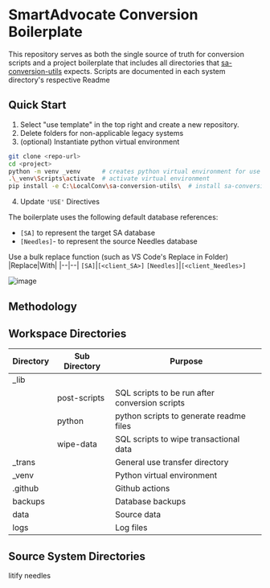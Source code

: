 ﻿# SmartAdvocate Conversion Boilerplate
This repository serves as both the single source of truth for conversion scripts and a project boilerplate that includes all directories that [sa-conversion-utils](https://github.com/dylangetssmart/sa-conversion-utils) expects.
Scripts are documented in each system directory's respective Readme

## Quick Start
1. Select "use template" in the top right and create a new repository.
2. Delete folders for non-applicable legacy systems
3. (optional) Instantiate python virtual environment

```bash
git clone <repo-url>
cd <project>              
python -m venv _venv      # creates python virtual environment for use with sa-conversion-utils
.\_venv\Scripts\activate  # activate virtual environment
pip install -e C:\LocalConv\sa-conversion-utils\  # install sa-conversion-utils
```

4. Update `'USE'` Directives

The boilerplate uses the following default database references:
- `[SA]` to represent the target SA database
- `[Needles]`- to represent the source Needles database

Use a bulk replace function (such as VS Code's Replace in Folder)
|Replace|With|
|--|--|
`[SA]`|`[<client_SA>]`
`[Needles]`|`[<client_Needles>]`

![image](https://github.com/user-attachments/assets/3517e142-123d-431a-bf54-ef5d7c5b9fea)


## Methodology

## Workspace Directories
| Directory | Sub Directory | Purpose |
| -- | -- | -- |
_lib | |
||post-scripts|SQL scripts to be run after conversion scripts|
||python|python scripts to generate readme files|
||wipe-data|SQL scripts to wipe transactional data|
_trans | | General use transfer directory
_venv | | Python virtual environment
.github | | Github actions
backups | | Database backups
data | | Source data
logs | | Log files

## Source System Directories
litify
needles
